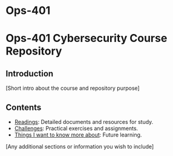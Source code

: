 # Ops-401
# Ops-401 Cybersecurity Course Repository

## Introduction
[Short intro about the course and repository purpose]

## Contents
- [Readings](/Readings/README.md): Detailed documents and resources for study.
- [Challenges](/Challenges/Challenge1.pyChallenges/README.md): Practical exercises and assignments.
- [Things I want to know more about](https://github.com/rgonzo1355/Ops-401/blob/main/Readings/Thingstoknow.md): Future learning.

[Any additional sections or information you wish to include]
